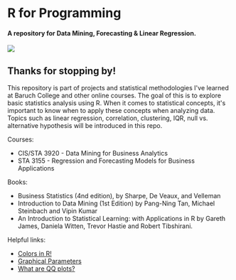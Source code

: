 # R for Programming
#### A repository for Data Mining, Forecasting & Linear Regression. 

![](/images/)

## Thanks for stopping by!
This repository is part of projects and statistical methodologies I've learned at Baruch College and other online courses. The goal of this is to explore basic statistics analysis using R. When it comes to statistical concepts, it's important to know when to apply these concepts when analyzing data. Topics such as linear regression, correlation, clustering, IQR, null vs. alternative hypothesis will be introduced in this repo.

Courses:
+ CIS/STA 3920 - Data Mining for Business Analytics
+ STA 3155 - Regression and Forecasting Models for Business Applications

Books:
+ Business Statistics (4nd edition), by Sharpe, De Veaux, and Velleman
+ Introduction to Data Mining (1st Edition) by Pang-Ning Tan, Michael Steinbach and Vipin Kumar
+ An Introduction to Statistical Learning: with Applications in R by Gareth James, Daniela Witten, Trevor Hastie and Robert Tibshirani.

Helpful links:
+ [Colors in R!](http://www.stat.columbia.edu/~tzheng/files/Rcolor.pdf)
+ [Graphical Parameters](https://www.statmethods.net/advgraphs/parameters.html)
+ [What are QQ plots?](https://data.library.virginia.edu/understanding-q-q-plots/)
